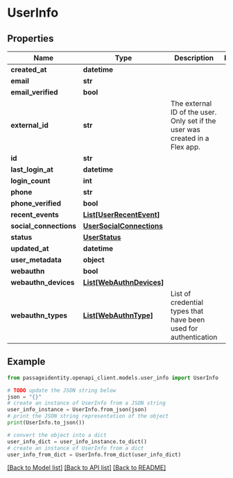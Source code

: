 # UserInfo


## Properties

Name | Type | Description | Notes
------------ | ------------- | ------------- | -------------
**created_at** | **datetime** |  | 
**email** | **str** |  | 
**email_verified** | **bool** |  | 
**external_id** | **str** | The external ID of the user. Only set if the user was created in a Flex app. | 
**id** | **str** |  | 
**last_login_at** | **datetime** |  | 
**login_count** | **int** |  | 
**phone** | **str** |  | 
**phone_verified** | **bool** |  | 
**recent_events** | [**List[UserRecentEvent]**](UserRecentEvent.md) |  | 
**social_connections** | [**UserSocialConnections**](UserSocialConnections.md) |  | 
**status** | [**UserStatus**](UserStatus.md) |  | 
**updated_at** | **datetime** |  | 
**user_metadata** | **object** |  | 
**webauthn** | **bool** |  | 
**webauthn_devices** | [**List[WebAuthnDevices]**](WebAuthnDevices.md) |  | 
**webauthn_types** | [**List[WebAuthnType]**](WebAuthnType.md) | List of credential types that have been used for authentication | 

## Example

```python
from passageidentity.openapi_client.models.user_info import UserInfo

# TODO update the JSON string below
json = "{}"
# create an instance of UserInfo from a JSON string
user_info_instance = UserInfo.from_json(json)
# print the JSON string representation of the object
print(UserInfo.to_json())

# convert the object into a dict
user_info_dict = user_info_instance.to_dict()
# create an instance of UserInfo from a dict
user_info_from_dict = UserInfo.from_dict(user_info_dict)
```
[[Back to Model list]](../README.md#documentation-for-models) [[Back to API list]](../README.md#documentation-for-api-endpoints) [[Back to README]](../README.md)


